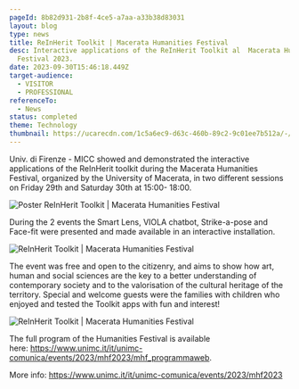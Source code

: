```yaml
---
pageId: 8b82d931-2b8f-4ce5-a7aa-a33b38d83031
layout: blog
type: news
title: ReInHerit Toolkit | Macerata Humanities Festival
desc: Interactive applications of the ReInHerit Toolkit al  Macerata Humanities
  Festival 2023.
date: 2023-09-30T15:46:18.449Z
target-audience:
  - VISITOR
  - PROFESSIONAL
referenceTo:
  - News
status: completed
theme: Technology
thumbnail: https://ucarecdn.com/1c5a6ec9-d63c-460b-89c2-9c01ee7b512a/-/crop/758x638/33,0/-/preview/
---
```

Univ. di Firenze - MICC showed and demonstrated  the interactive applications of the ReInHerit toolkit during the Macerata Humanities Festival, organized by the University of Macerata, in two different sessions on Friday 29th and Saturday 30th at 15:00- 18:00.

![Poster ReInHerit Toolkit | Macerata Humanities Festival](https://ucarecdn.com/b465cfc3-71e9-429a-8971-4e9823791085/ "ReInHerit Toolkit | Macerata Humanities Festival")

During the 2 events the Smart Lens, VIOLA chatbot, Strike-a-pose and Face-fit were presented and made available in an interactive installation. 

![ReInHerit Toolkit | Macerata Humanities Festival](https://ucarecdn.com/0695f41c-0a8b-4263-a238-772470ae9665/ "ReInHerit Toolkit | Macerata Humanities Festival")

The event was free and open to the citizenry, and aims to show how art, human and social sciences are the key to a better understanding of contemporary society and to the valorisation of the cultural heritage of the territory. Special and welcome guests were the families with children who enjoyed and  tested the Toolkit apps with fun and interest!

![ReInHerit Toolkit | Macerata Humanities Festival](https://ucarecdn.com/32721736-1cd7-4405-9a22-32c647caae7c/ "ReInHerit Toolkit | Macerata Humanities Festival")

The full program of the Humanities Festival is available here: <https://www.unimc.it/it/unimc-comunica/events/2023/mhf2023/mhf_programmaweb>. 

More info: <https://www.unimc.it/it/unimc-comunica/events/2023/mhf2023>